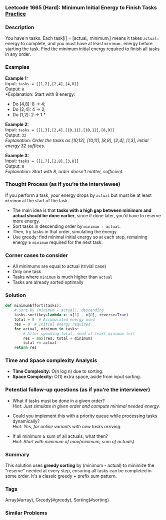 ### Leetcode 1665 (Hard): Minimum Initial Energy to Finish Tasks [Practice](https://leetcode.com/problems/minimum-initial-energy-to-finish-tasks)

### Description  
You have n tasks. Each task[i] = [actualᵢ, minimumᵢ] means it takes `actualᵢ` energy to complete, and you must have at least `minimumᵢ` energy before starting the task. Find the minimum initial energy required to finish all tasks in any order.

### Examples  

**Example 1:**  
Input: `tasks = [[1,2],[2,4],[4,8]]`  
Output: `8`  
*Explanation: Start with 8 energy:
- Do [4,8]: 8 → 4;
- Do [2,4]: 4 → 2;
- Do [1,2]: 2 → 1.*

**Example 2:**  
Input: `tasks = [[1,3],[2,4],[10,11],[10,12],[8,9]]`  
Output: `32`  
*Explanation: Order the tasks as [10,12], [10,11], [8,9], [2,4], [1,3], initial energy 32 suffices.*

**Example 3:**  
Input: `tasks = [[1,7],[2,8],[3,8]]`  
Output: `8`  
*Explanation: Start with 8, order doesn't matter, sufficient.*

### Thought Process (as if you’re the interviewee)  
If you perform a task, your energy drops by `actual` but must be at least `minimum` at the start of the task.
- The main idea is that **tasks with a high gap between minimum and actual should be done earlier**, since if done later, you'd have to reserve more energy.
- Sort tasks in descending order by `minimum - actual`.
- Then, try tasks in that order, simulating the energy.
- Use greedy: find minimal initial energy so at each step, remaining energy ≥ `minimum` required for the next task.

### Corner cases to consider  
- All minimums are equal to actual (trivial case)
- Only one task
- Tasks where `minimum` is much higher than `actual`
- Tasks are already sorted optimally

### Solution

```python
def minimumEffort(tasks):
    # Sort by (minimum - actual), descending
    tasks.sort(key=lambda x: x[1] - x[0], reverse=True)
    total = 0  # Accumulated energy used
    res = 0  # Initial energy required
    for actual, minimum in tasks:
        # After spending total, need at least minimum left
        res = max(res, total + minimum)
        total += actual
    return res
```

### Time and Space complexity Analysis  
- **Time Complexity:** O(n log n) due to sorting.
- **Space Complexity:** O(1) extra space, aside from input sorting.

### Potential follow-up questions (as if you’re the interviewer)  

- What if tasks must be done in a given order?  
  *Hint: Just simulate in given order and compute minimal needed energy.*

- Could you implement this with a priority queue while processing tasks dynamically?  
  *Hint: Yes, for online variants with new tasks arriving.*

- If all minimum ≥ sum of all actuals, what then?  
  *Hint: Start with minimum of max(minimum, sum of actuals).*  

### Summary
This solution uses **greedy sorting** by (minimum - actual) to minimize the "reserve" needed at every step, ensuring all tasks can be completed in some order. It's a classic greedy + prefix sum pattern.

### Tags
Array(#array), Greedy(#greedy), Sorting(#sorting)

### Similar Problems

